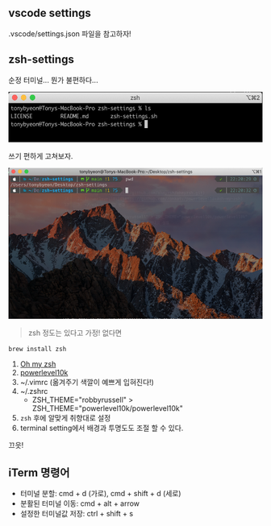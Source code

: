 ## vscode settings

.vscode/settings.json 파일을 참고하자!

## zsh-settings
순정 터미널... 뭔가 불편하다...

<img src="./img/pure-shell.png" height="100px" />

쓰기 편하게 고쳐보자.

<img src="./img/custom-shell.png" height="300px" />

> zsh 정도는 있다고 가정! 없다면
```
brew install zsh
```

1. [Oh my zsh](https://github.com/ohmyzsh/ohmyzsh.git)
2. [powerlevel10k](https://github.com/romkatv/powerlevel10k#oh-my-zsh)
3. ~/.vimrc (옮겨주기 색깔이 예쁘게 입혀진다!)
4. ~/.zshrc
    - ZSH_THEME="robbyrussell" > ZSH_THEME="powerlevel10k/powerlevel10k"
5. <code>zsh</code> 후에 알맞게 취향대로 설정
6. terminal setting에서 배경과 투명도도 조절 할 수 있다.

끄읏!

## iTerm 명령어

- 터미널 분할: cmd + d (가로), cmd + shift + d (세로)
- 분활된 터미널 이동: cmd + alt + arrow
- 설정한 터미널값 저장: ctrl + shift + s
